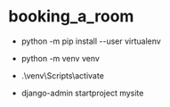 # booking_a_room

- python -m pip install --user virtualenv
- python -m venv venv
- .\venv\Scripts\activate

- django-admin startproject mysite